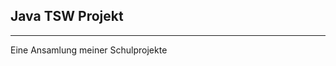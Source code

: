 ## Java TSW Projekt

------------------------------------------------------------

Eine Ansamlung meiner Schulprojekte
